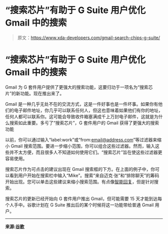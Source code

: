 # “搜索芯片”有助于 G Suite 用户优化 Gmail 中的搜索

> 原文：<https://www.xda-developers.com/gmail-search-chips-g-suite/>

# “搜索芯片”有助于 G Suite 用户优化 Gmail 中的搜索

Gmail 为 G 套件用户提供了更强大的搜索功能，这要归功于一项名为“搜索芯片”的新功能。现在推出来了。

Gmail 是一种几乎无处不在的交流方式，这是一件好事也是一件坏事。如果你有他们的电子邮件地址，你几乎可以联系任何人，但这也意味着如果他们有你的地址，任何人都可以联系你。这可能会导致收件箱塞满成千上万封电子邮件，这就是为什么搜索如此重要。多亏了“搜索芯片”，G 套件用户的 Gmail 获得了更强大的搜索功能

以前，你可以通过输入“label:work”或“from:email@address.com”等过滤器来缩小 Gmail 搜索范围。要进一步缩小范围，你可以组合这些过滤器。然而，输入这些并不太方便，而且很多人不知道如何使用它们。“搜索芯片”旨在使这些过滤器更容易使用。

搜索芯片作为可点击的建议出现在 Gmail 搜索框的下方。在上面的例子中，你可以看到用户开始在搜索栏中输入“Mike”。搜索“来自迈克·张”和“排除聊天”的筹码开始出现。您可以单击这些建议来缩小搜索范围。有点像[智能回复](https://www.xda-developers.com/smart-reply-android-messages-non-project-fi/)，但是针对搜索。

搜索芯片的更新已经开始向 G 套件用户推出 Gmail，但可能需要 15 天才能到达每个人手中。谷歌计划在 G Suite 推出后的某个时候将这一功能带给普通 Gmail 用户。

* * *

**来源:[谷歌](https://gsuiteupdates.googleblog.com/2020/02/gmail-search-chips-ga.html)**